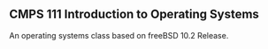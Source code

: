 ## CMPS 111 Introduction to Operating Systems

An operating systems class based on freeBSD 10.2 Release.
